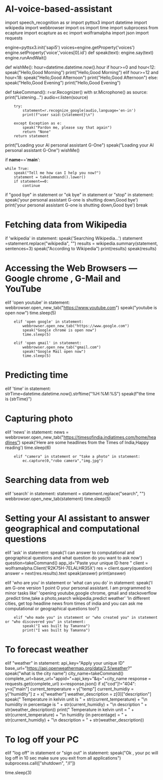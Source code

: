 # AI-voice-based-assistant
import speech_recognition as sr
import pyttsx3
import datetime
import wikipedia
import webbrowser
import os
import time
import subprocess
from ecapture import ecapture as ec
import wolframalpha
import json
import requests

engine=pyttsx3.init('sapi5')
voices=engine.getProperty('voices')
engine.setProperty('voice','voices[0].id')
def speak(text):
    engine.say(text)
    engine.runAndWait()

def wishMe():
    hour=datetime.datetime.now().hour
    if hour>=0 and hour<12:
        speak("Hello,Good Morning")
        print("Hello,Good Morning")
    elif hour>=12 and hour<18:
        speak("Hello,Good Afternoon")
        print("Hello,Good Afternoon")
    else:
        speak("Hello,Good Evening")
        print("Hello,Good Evening")

def takeCommand():
    r=sr.Recognizer()
    with sr.Microphone() as source:
        print("Listening...")
        audio=r.listen(source)

        try:
            statement=r.recognize_google(audio,language='en-in')
            print(f"user said:{statement}\n")

        except Exception as e:
            speak("Pardon me, please say that again")
            return "None"
        return statement

print("Loading your AI personal assistant G-One")
speak("Loading your AI personal assistant G-One")
wishMe()

if __name__=='__main__':


    while True:
        speak("Tell me how can I help you now?")
        statement = takeCommand().lower()
        if statement==0:
            continue

if "good bye" in statement or "ok bye" in statement or "stop" in statement:
            speak('your personal assistant G-one is shutting down,Good bye')
            print('your personal assistant G-one is shutting down,Good bye')
            break

# Fetching data from Wikipedia
if 'wikipedia' in statement:
            speak('Searching Wikipedia...')
            statement =statement.replace("wikipedia", "")
            results = wikipedia.summary(statement, sentences=3)
            speak("According to Wikipedia")
            print(results)
            speak(results)

# Accessing the Web Browsers — Google chrome , G-Mail and YouTube
elif 'open youtube' in statement:
            webbrowser.open_new_tab("https://www.youtube.com")
            speak("youtube is open now")
            time.sleep(5)

        elif 'open google' in statement:
            webbrowser.open_new_tab("https://www.google.com")
            speak("Google chrome is open now")
            time.sleep(5)

        elif 'open gmail' in statement:
            webbrowser.open_new_tab("gmail.com")
            speak("Google Mail open now")
            time.sleep(5)
            
#  Predicting time
elif 'time' in statement:
            strTime=datetime.datetime.now().strftime("%H:%M:%S")
            speak(f"the time is {strTime}")
            
#  Capturing photo
elif 'news' in statement:
            news = webbrowser.open_new_tab("https://timesofindia.indiatimes.com/home/headlines”)
            speak('Here are some headlines from the Times of India,Happy reading')
            time.sleep(6)

        elif "camera" in statement or "take a photo" in statement:
            ec.capture(0,"robo camera","img.jpg")
            
#   Searching data from web
 elif 'search'  in statement:
            statement = statement.replace("search", "")
            webbrowser.open_new_tab(statement)
            time.sleep(5)

# Setting your AI assistant to answer geographical and computational questions
elif 'ask' in statement:
            speak('I can answer to computational and geographical questions  and what question do you want to ask now')
            question=takeCommand()
            app_id="Paste your unique ID here "
            client = wolframalpha.Client('R2K75H-7ELALHR35X')
            res = client.query(question)
            answer = next(res.results).text
            speak(answer)
            print(answer)

elif 'who are you' in statement or 'what can you do' in statement:
            speak('I am G-one version 1 point O your personal assistant. I am programmed to minor tasks like'
                  'opening youtube,google chrome, gmail and stackoverflow ,predict time,take a photo,search wikipedia,predict weather' 
                  'In different cities, get top headline news from times of india and you can ask me computational or geographical questions too!')


        elif "who made you" in statement or "who created you" in statement or "who discovered you" in statement:
            speak("I was built by Tamanna")
            print("I was built by Tamanna")
            
#  To forecast weather
 elif "weather" in statement:
            api_key="Apply your unique ID"
            base_url="https://api.openweathermap.org/data/2.5/weather?"
            speak("what is the city name")
            city_name=takeCommand()
            complete_url=base_url+"appid="+api_key+"&q="+city_name
            response = requests.get(complete_url)
            x=response.json()
            if x["cod"]!="404":
                y=x["main"]
                current_temperature = y["temp"]
                current_humidiy = y["humidity"]
                z = x["weather"]
                weather_description = z[0]["description"]
                speak(" Temperature in kelvin unit is " +
                      str(current_temperature) +
                      "\n humidity in percentage is " +
                      str(current_humidiy) +
                      "\n description  " +
                      str(weather_description))
                print(" Temperature in kelvin unit = " +
                      str(current_temperature) +
                      "\n humidity (in percentage) = " +
                      str(current_humidiy) +
                      "\n description = " +
                      str(weather_description))
                      
#  To log off your PC
elif "log off" in statement or "sign out" in statement:
            speak("Ok , your pc will log off in 10 sec make sure you exit from all applications")
            subprocess.call(["shutdown", "/l"])
			
time.sleep(3)

    
